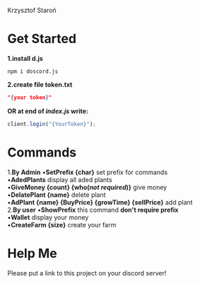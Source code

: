 Krzysztof Staroń


# Get Started
**1.install d.js**
```
npm i doscord.js
```
**2.create file token.txt**
```JSON
"{your token}"
```
**OR at end of *index.js* write:**
```JavaScript
client.login("{YourToken}");
```

# Commands
1.**By Admin**
 •**SetPrefix {char}** set prefix for commands <br>
 •**AdedPlants** display all aded plants <br>
 •**GiveMoney {count} {who(*not required*)}** give money <br>
 •**DelatePlant {name}** delete plant <br>
 •**AdPlant {name} {BuyPrice} {growTime} {sellPrice}** add plant <br>
2.**By user**
 •**ShowPrefix** this command **don't require prefix** <br>
 •**Wallet** display your money <br>
 •**CreateFarm {size}** create your farm <br>

# Help Me
Please put a link to this project on your discord server!

